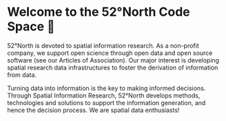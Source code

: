 # Welcome to the 52°North Code Space 🚀

52°North is devoted to spatial information research. As a non-profit company, we support open science through open data and open source software (see our Articles of Association). Our major interest is developing spatial research data infrastructures to foster the derivation of information from data.

Turning data into information is the key to making informed decisions. Through Spatial Information Research, 52°North develops methods, technologies and solutions to support the information generation, and hence the decision process. We are spatial data enthusiasts!
